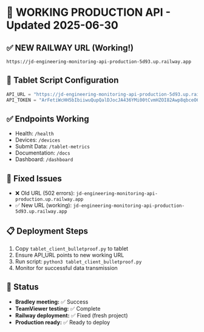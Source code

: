 # 🚀 WORKING PRODUCTION API - Updated 2025-06-30

## ✅ NEW RAILWAY URL (Working!)
```
https://jd-engineering-monitoring-api-production-5d93.up.railway.app
```

## 📱 Tablet Script Configuration
```python
API_URL = "https://jd-engineering-monitoring-api-production-5d93.up.railway.app/tablet-metrics"
API_TOKEN = "ArFetiWcHH5bIbiiwuQupQalDJocJA436YMi00tCvmHZOI82Awp8qbceO681"
```

## ✅ Endpoints Working
- Health: `/health`
- Devices: `/devices` 
- Submit Data: `/tablet-metrics`
- Documentation: `/docs`
- Dashboard: `/dashboard`

## 🔧 Fixed Issues
- ❌ Old URL (502 errors): `jd-engineering-monitoring-api-production.up.railway.app`
- ✅ New URL (working): `jd-engineering-monitoring-api-production-5d93.up.railway.app`

## 📋 Deployment Steps
1. Copy `tablet_client_bulletproof.py` to tablet
2. Ensure API_URL points to new working URL
3. Run script: `python3 tablet_client_bulletproof.py`
4. Monitor for successful data transmission

## 🎯 Status
- **Bradley meeting:** ✅ Success
- **TeamViewer testing:** ✅ Complete
- **Railway deployment:** ✅ Fixed (fresh project)
- **Production ready:** ✅ Ready to deploy 